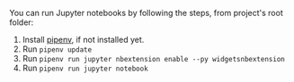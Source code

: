 You can run Jupyter notebooks by following the steps, from project's root folder:

1. Install [pipenv](https://docs.pipenv.org/), if not installed yet.
2. Run `pipenv update`
3. Run `pipenv run jupyter nbextension enable --py widgetsnbextension`
4. Run `pipenv run jupyter notebook`

